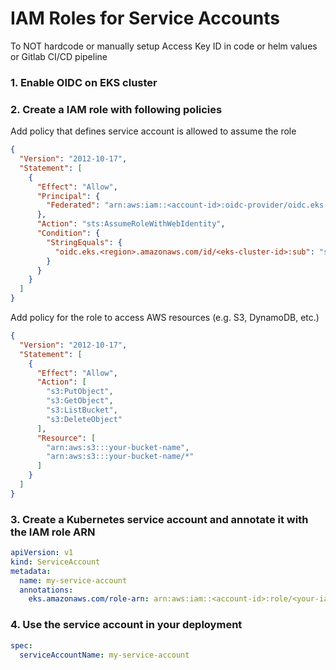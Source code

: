 # IAM Roles for Service Accounts

To NOT hardcode or manually setup Access Key ID in code or helm values or Gitlab CI/CD pipeline

### 1. Enable OIDC on EKS cluster

### 2. Create a IAM role with following policies

Add policy that defines service account is allowed to assume the role
```json
{
  "Version": "2012-10-17",
  "Statement": [
    {
      "Effect": "Allow",
      "Principal": {
        "Federated": "arn:aws:iam::<account-id>:oidc-provider/oidc.eks.<region>.amazonaws.com/id/<eks-cluster-id>"
      },
      "Action": "sts:AssumeRoleWithWebIdentity",
      "Condition": {
        "StringEquals": {
          "oidc.eks.<region>.amazonaws.com/id/<eks-cluster-id>:sub": "system:serviceaccount:<namespace>:<service-account-name>"
        }
      }
    }
  ]
}
```

Add policy for the role to access AWS resources (e.g. S3, DynamoDB, etc.)
```json
{
  "Version": "2012-10-17",
  "Statement": [
    {
      "Effect": "Allow",
      "Action": [
        "s3:PutObject",
        "s3:GetObject",
        "s3:ListBucket",
        "s3:DeleteObject"
      ],
      "Resource": [
        "arn:aws:s3:::your-bucket-name",
        "arn:aws:s3:::your-bucket-name/*"
      ]
    }
  ]
}
```

### 3. Create a Kubernetes service account and annotate it with the IAM role ARN

```yaml
apiVersion: v1
kind: ServiceAccount
metadata:
  name: my-service-account
  annotations:
    eks.amazonaws.com/role-arn: arn:aws:iam::<account-id>:role/<your-iam-role>
```

### 4. Use the service account in your deployment

```yaml
spec:
  serviceAccountName: my-service-account
```